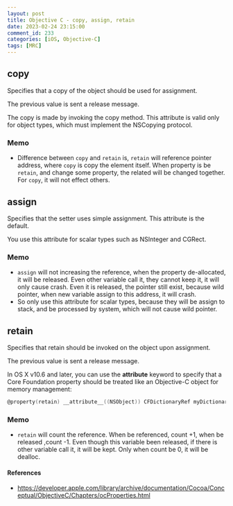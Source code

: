 ```yaml
---
layout: post
title: Objective C - copy, assign, retain
date: 2023-02-24 23:15:00
comment_id: 233
categories: [iOS, Objective-C]
tags: [MRC]
---
```


## copy

Specifies that a copy of the object should be used for assignment.

The previous value is sent a release message.

The copy is made by invoking the copy method. This attribute is valid only for object types, which must implement the NSCopying protocol.

### Memo

- Difference between `copy` and `retain` is, `retain` will reference pointer address, where `copy` is copy the element itself. When property is be `retain`, and change some property, the related will be changed together. For `copy`, it will not effect others.

## assign

Specifies that the setter uses simple assignment. This attribute is the default.

You use this attribute for scalar types such as NSInteger and CGRect.

### Memo

- `assign` will not increasing the reference, when the property de-allocated, it will be released. Even other variable call it, they cannot keep it, it will only cause crash. Even it is released, the pointer still exist, because wild pointer, when new variable assign to this address, it will crash.
- So only use this attribute for scalar types, because they will be assign to stack, and be processed by system, which will not cause wild pointer.

## retain

Specifies that retain should be invoked on the object upon assignment.

The previous value is sent a release message.

In OS X v10.6 and later, you can use the **attribute** keyword to specify that a Core Foundation property should be treated like an Objective-C object for memory management:

```objective-c
@property(retain) __attribute__((NSObject)) CFDictionaryRef myDictionary;
```

### Memo

- `retain` will count the reference. When be referenced, count +1, when be released ,count -1. Even though this variable been released, if there is other variable call it, it will be kept. Only when count be 0, it will be dealloc.

#### References

- <https://developer.apple.com/library/archive/documentation/Cocoa/Conceptual/ObjectiveC/Chapters/ocProperties.html>
